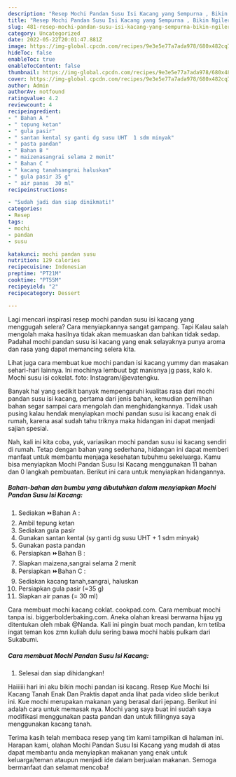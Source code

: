 ```yaml
---
description: "Resep Mochi Pandan Susu Isi Kacang yang Sempurna , Bikin Ngiler"
title: "Resep Mochi Pandan Susu Isi Kacang yang Sempurna , Bikin Ngiler"
slug: 481-resep-mochi-pandan-susu-isi-kacang-yang-sempurna-bikin-ngiler
category: Uncategorized
date: 2022-05-22T20:01:47.881Z
image: https://img-global.cpcdn.com/recipes/9e3e5e77a7ada978/680x482cq70/mochi-pandan-susu-isi-kacang-foto-resep-utama.jpg
hideToc: false
enableToc: true
enableTocContent: false
thumbnail: https://img-global.cpcdn.com/recipes/9e3e5e77a7ada978/680x482cq70/mochi-pandan-susu-isi-kacang-foto-resep-utama.jpg
cover: https://img-global.cpcdn.com/recipes/9e3e5e77a7ada978/680x482cq70/mochi-pandan-susu-isi-kacang-foto-resep-utama.jpg
author: Admin
authorAv: notfound
ratingvalue: 4.2
reviewcount: 4
recipeingredient:
- " Bahan A "
- " tepung ketan"
- " gula pasir"
- " santan kental sy ganti dg susu UHT  1 sdm minyak"
- " pasta pandan"
- " Bahan B "
- " maizenasangrai selama 2 menit"
- " Bahan C "
- " kacang tanahsangrai haluskan"
- " gula pasir 35 g"
- " air panas  30 ml"
recipeinstructions:

- "Sudah jadi dan siap dinikmati!"
categories:
- Resep
tags:
- mochi
- pandan
- susu

katakunci: mochi pandan susu 
nutrition: 129 calories
recipecuisine: Indonesian
preptime: "PT21M"
cooktime: "PT55M"
recipeyield: "2"
recipecategory: Dessert

---
```



Lagi mencari inspirasi resep mochi pandan susu isi kacang yang menggugah selera? Cara menyiapkannya sangat gampang. Tapi Kalau salah mengolah maka hasilnya tidak akan memuaskan dan bahkan tidak sedap. Padahal mochi pandan susu isi kacang yang enak selayaknya punya aroma dan rasa yang dapat memancing selera kita.


Lihat juga cara membuat kue mochi pandan isi kacang yummy dan masakan sehari-hari lainnya. Ini mochinya lembuut bgt manisnya jg pass, kalo k. Mochi susu isi cokelat. foto: Instagram/@evatengku.

Banyak hal yang sedikit banyak mempengaruhi kualitas rasa dari mochi pandan susu isi kacang, pertama dari jenis bahan, kemudian pemilihan bahan segar sampai cara mengolah dan menghidangkannya. Tidak usah pusing kalau hendak menyiapkan mochi pandan susu isi kacang enak di rumah, karena asal sudah tahu triknya maka hidangan ini dapat menjadi sajian spesial.


Nah, kali ini kita coba, yuk, variasikan mochi pandan susu isi kacang sendiri di rumah. Tetap dengan bahan yang sederhana, hidangan ini dapat memberi manfaat untuk membantu menjaga kesehatan tubuhmu sekeluarga. Kamu bisa menyiapkan Mochi Pandan Susu Isi Kacang menggunakan 11 bahan dan 0 langkah pembuatan. Berikut ini cara untuk menyiapkan hidangannya.

<!--inarticleads1-->

##### Bahan-bahan dan bumbu yang dibutuhkan dalam menyiapkan Mochi Pandan Susu Isi Kacang:

1. Sediakan  ⏩Bahan A :
1. Ambil  tepung ketan
1. Sediakan  gula pasir
1. Gunakan  santan kental (sy ganti dg susu UHT + 1 sdm minyak)
1. Gunakan  pasta pandan
1. Persiapkan  ⏩Bahan B :
1. Siapkan  maizena,sangrai selama 2 menit
1. Persiapkan  ⏩Bahan C :
1. Sediakan  kacang tanah,sangrai, haluskan
1. Persiapkan  gula pasir (=35 g)
1. Siapkan  air panas (= 30 ml)


Cara membuat mochi kacang coklat. cookpad.com. Cara membuat mochi tanpa isi. biggerbolderbaking.com. Aneka olahan kreasi berwarna hijau yg ditentukan oleh mbak @Nanda. Kali ini pingin buat moch pandan, krn tetiba ingat teman kos zmn kuliah dulu sering bawa mochi habis pulkam dari Sukabumi. 

<!--inarticleads2-->

##### Cara membuat Mochi Pandan Susu Isi Kacang:


1. Selesai dan siap dihidangkan!

Haiiiiii hari ini aku bikin mochi pandan isi kacang. Resep Kue Mochi Isi Kacang Tanah Enak Dan Praktis dapat anda lihat pada video slide berikut ini. Kue mochi merupakan makanan yang berasal dari jepang. Berikut ini adalah cara untuk memasak nya. Mochi yang saya buat ini sudah saya modifikasi menggunakan pasta pandan dan untuk fillingnya saya menggunakan kacang tanah. 

Terima kasih telah membaca resep yang tim kami tampilkan di halaman ini. Harapan kami, olahan Mochi Pandan Susu Isi Kacang yang mudah di atas dapat membantu anda menyiapkan makanan yang enak untuk keluarga/teman ataupun menjadi ide dalam berjualan makanan. Semoga bermanfaat dan selamat mencoba!
